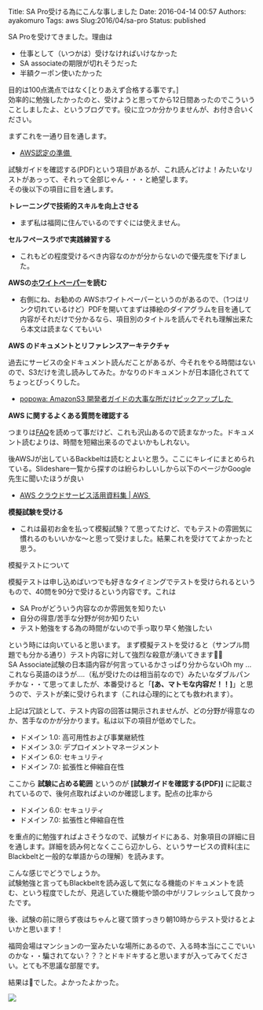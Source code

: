 Title: SA Pro受ける為にこんな事しました
Date: 2016-04-14 00:57
Authors: ayakomuro
Tags:  aws
Slug:2016/04/sa-pro
Status: published

SA Proを受けてきました。理由は

-   仕事として（いつかは）受けなければいけなかった
-   SA associateの期限が切れそうだった
-   半額クーポン使いたかった

目的は100点満点ではなく[とりあえず合格する事です。]  
効率的に勉強したかったのと、受けようと思ってから12日間あったのでこういうことしましたよ、というブログです。役に立つか分かりませんが、お付き合いください。

まずこれを一通り目を通します。

-   [AWS認定の準備 ](https://aws.amazon.com/jp/certification/certification-prep/)

試験ガイドを確認する(PDF)という項目があるが、これ読んどけよ！みたいなリストがあっって、それって全部じゃん・・・と絶望します。  
その後以下の項目に目を通します。


**トレーニングで技術的スキルを向上させる**

-   まず私は福岡に住んでいるのですぐには使えません。

**セルフペースラボで実践練習する**

-   これもどの程度受けるべき内容なのかが分からないので優先度を下げました。

**AWSの[ホワイトペーパー](https://aws.amazon.com/jp/whitepapers/)を読む**

-   右側にね、お勧めの AWSホワイトペーパーというのがあるので、（1つはリンク切れているけど）PDFを開いてまずは挿絵のダイアグラムを目を通して内容がそれだけで分かるなら、項目別のタイトルを読んでそれも理解出来たら本文は読まなくてもいい

**AWS のドキュメントとリファレンスアーキテクチャ**

過去にサービスの全ドキュメント読んだことがあるが、今それをやる時間はないので、S3だけを流し読みしてみた。かなりのドキュメントが日本語化されててちょっとびっくりした。

-   [popowa: AmazonS3 開発者ガイドの大事な所だけピックアップした ](http://blog.popowa.com/2016/04/amazons3.html)

**AWS に関するよくある質問を確認する**

つまりは[FAQ](https://aws.amazon.com/jp/faqs/)を読めって事だけど、これも沢山あるので読まなかった。ドキュメント読むよりは、時間を短縮出来るのでよいかもしれない。

後AWSJが出しているBackbeltは読むとよいと思う。ここにキレイにまとめられている。Slideshare一覧から探すのは紛らわしいしから以下のページかGoogle先生に聞いたほうが良い

-   [AWS クラウドサービス活用資料集 | AWS ](https://aws.amazon.com/jp/aws-jp-introduction/)

**模擬試験を受ける**

-   これは最初お金を払って模擬試験？て思ってたけど、でもテストの雰囲気に慣れるのもいいかな〜と思って受けました。結果これを受けててよかったと思う。

模擬テストについて

模擬テストは申し込めばいつでも好きなタイミングでテストを受けられるというもので、40問を90分で受けるという内容です。これは

-   SA Proがどういう内容なのか雰囲気を知りたい
-   自分の得意/苦手な分野が何か知りたい
-   テスト勉強をする為の時間がないので手っ取り早く勉強したい

という時には向いていると思います。
まず模擬テストを受けると（サンプル問題でも分かる通り）テスト内容に対して強烈な殺意が湧いてきます🔪💥  
SA Associate試験の日本語内容が何言っているかさっぱり分からないOh my ...これなら英語のほうが....（私が受けたのは相当前なので）みたいなダブルパンチかな・・て思ってましたが、本番受けると「**[あ、マトモな内容だ！！]**」と思うので、テストが楽に受けられます（これは心理的にとても救われます）。

上記は冗談として、テスト内容の回答は開示されませんが、どの分野が得意なのか、苦手なのかが分かります。私は以下の項目が低めでした。
-   ドメイン 1.0: 高可用性および事業継続性 
-   ドメイン 3.0: デプロイメントマネージメント 
-   ドメイン 6.0: セキュリティ 
-   ドメイン 7.0: 拡張性と伸縮自在性 

ここから **試験に占める範囲** というのが **[試験ガイドを確認する(PDF)]** に記載されているので、後何点取ればよいのか確認します。配点の比率から

-   ドメイン 6.0: セキュリティ 
-   ドメイン 7.0: 拡張性と伸縮自在性 

を重点的に勉強すればよさそうなので、試験ガイドにある、対象項目の詳細に目を通します。詳細を読み何となくここら辺かしら、というサービスの資料(主にBlackbeltと一般的な単語からの理解）を読みます。

こんな感じでどうでしょうか。  
試験勉強と言ってもBlackbeltを読み返して気になる機能のドキュメントを読む、という程度でしたが、見逃していた機能や頭の中がリフレッシュして良かったです。

後、試験の前に限らず夜はちゃんと寝て頭すっきり朝10時からテスト受けるとよいかと思います！

福岡会場はマンションの一室みたいな場所にあるので、入る時本当にここでいいのかな・・騙されてない？？？とドキドキすると思いますが入ってみてください。とても不思議な部屋です。

結果は💮でした。よかったよかった。

![](https://3.bp.blogspot.com/-9Sk_mTHR_lE/V2DZ_OJKLTI/AAAAAAAAewI/7wWCp6HnDsQjG7hz-_rLNY4KYWtkIfFrACLcB/s320/SolutionsArchitect-Professional.jpg)
